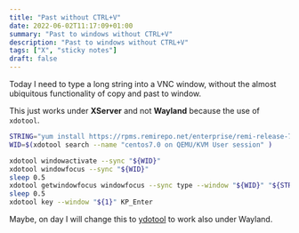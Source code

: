 ```yaml
---
title: "Past without CTRL+V"
date: 2022-06-02T11:17:09+01:00
summary: "Past to windows without CTRL+V"
description: "Past to windows without CTRL+V"
tags: ["X", "sticky notes"]
draft: false
---
```


Today I need to type a long string into a VNC window, without the almost ubiquitous functionality of copy and past to window.

This just works under **XServer** and not **Wayland** because the use of `xdotool`.

``` bash
STRING="yum install https://rpms.remirepo.net/enterprise/remi-release-7.rpm"
WID=$(xdotool search --name "centos7.0 on QEMU/KVM User session" )

xdotool windowactivate --sync "${WID}"  
xdotool windowfocus --sync "${WID}"  
sleep 0.5
xdotool getwindowfocus windowfocus --sync type --window "${WID}" "${STRING}"
sleep 0.5
xdotool key --window "${1}" KP_Enter 
``` 


Maybe, on day I will change this to [ydotool](https://github.com/ReimuNotMoe/ydotool) to work also under Wayland.